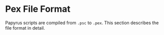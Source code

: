 # Pex File Format

Papyrus scripts are compiled from `.psc` to `.pex`. This section describes the file format in detail.
